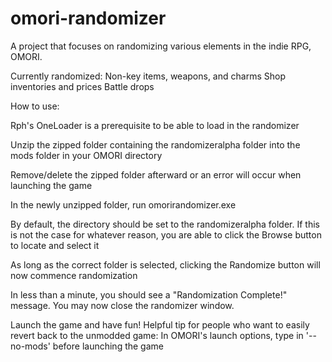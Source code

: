 # omori-randomizer
A project that focuses on randomizing various elements in the indie RPG, OMORI.

Currently randomized: Non-key items, weapons, and charms
Shop inventories and prices
Battle drops

How to use:

Rph's OneLoader is a prerequisite to be able to load in the
randomizer

Unzip the zipped folder containing the randomizeralpha folder
into the mods folder in your OMORI directory

Remove/delete the zipped folder afterward or an error will occur
when launching the game

In the newly unzipped folder, run omorirandomizer.exe

By default, the directory should be set to the randomizeralpha
folder.
If this is not the case for whatever reason, you are able to
click the Browse button to locate and select it

As long as the correct folder is selected, clicking the Randomize
button will now commence randomization

In less than a minute, you should see a "Randomization Complete!"
message. You may now close the randomizer window.

Launch the game and have fun!
Helpful tip for people who want to easily revert back to
the unmodded game: In OMORI's launch options, type in '--no-mods'
before launching the game
